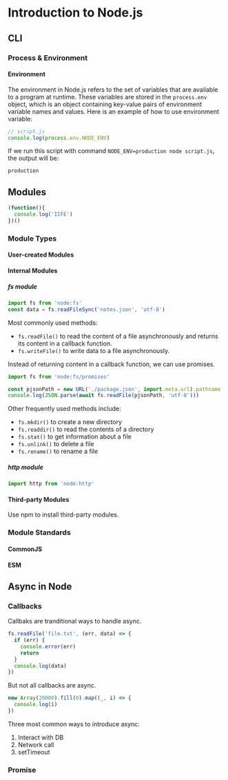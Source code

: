 # Introduction to Node.js
## CLI 
### Process & Environment 
#### Environment 
The environment in Node.js refers to the set of variables that are available to a program at runtime. These variables are stored in the `process.env` object, which is an object containing key-value pairs of environment variable names and values. 
Here is an example of how to use environment variable: 
```js
// script.js
console.log(process.env.NODE_ENV)
```
If we run this script with command `NODE_ENV=production node script.js`, the output will be: 
```
production
```
## Modules
```js
(function(){
  console.log('IIFE')
})()
```
### Module Types
#### User-created Modules 
#### Internal Modules 
##### fs module
```js
import fs from 'node:fs'
const data = fs.readFileSync('notes.json', 'utf-8')
```
Most commonly used methods:
* `fs.readFile()` to read the content of a file asynchronously and returns its content in a callback function.
* `fs.writeFile()` to write data to a file asynchronously.

Instead of returning content in a callback function, we can use promises. 
```js
import fs from 'node:fs/promises'

const pjsonPath = new URL('./package.json', import.meta.url).pathname
console.log(JSON.parse(await fs.readFile(pjsonPath, 'utf-8')))
```

Other frequently used methods include: 
* `fs.mkdir()` to create a new directory
* `fs.readdir()` to read the contents of a directory
* `fs.stat()` to get information about a file
* `fs.unlink()` to delete a file
* `fs.rename()` to rename a file

##### http module
```js
import http from 'node:http'

```
#### Third-party Modules 
Use npm to install third-party modules. 
### Module Standards
#### CommonJS 
#### ESM
## Async in Node
### Callbacks 
Callbaks are tranditional ways to handle async. 
```js
fs.readFile('file.txt', (err, data) => {
  if (err) {
    console.error(err)
    return 
  }
  console.log(data)
})
```
But not all callbacks are async. 
```js
new Array(20000).fill(0).map((_, i) => {
  console.log(i)
})
```
Three most common ways to introduce async:  
1. Interact with DB
2. Network call
3. setTimeout

### Promise 

